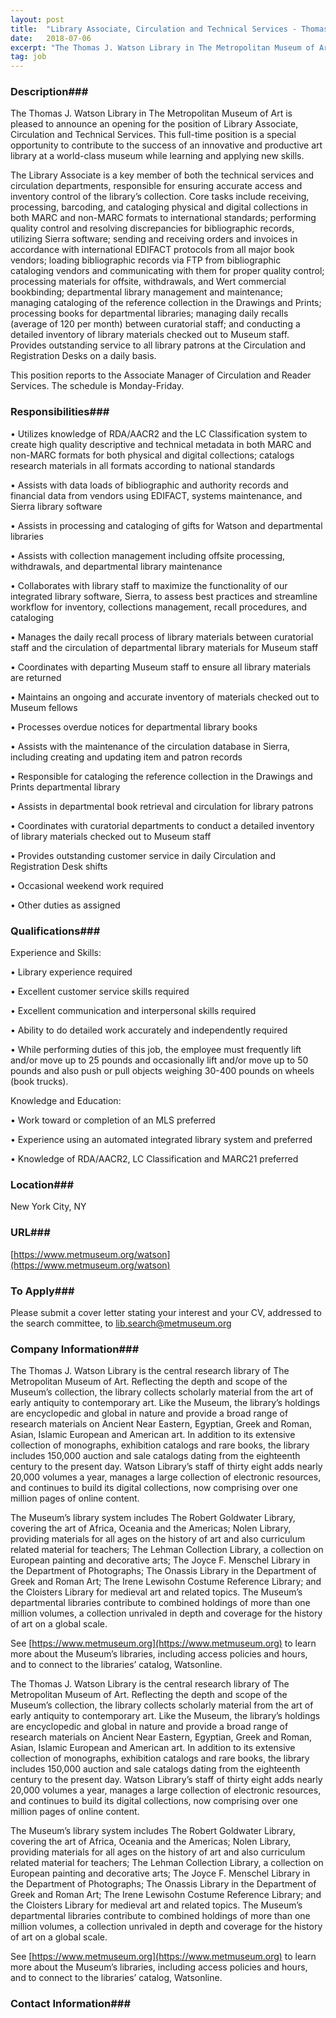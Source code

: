 ```yaml
---
layout: post
title:  "Library Associate, Circulation and Technical Services - Thomas J. Watson Library at the Metropolitan Museum of Art, NYC, NY"
date:   2018-07-06
excerpt: "The Thomas J. Watson Library in The Metropolitan Museum of Art is pleased to announce an opening for the position of Library Associate, Circulation and Technical Services. This full-time position is a special opportunity to contribute to the success of an innovative and productive art library at a world-class museum..."
tag: job
---
```


### Description###

The Thomas J. Watson Library in The Metropolitan Museum of Art is pleased to announce an opening for the position of Library Associate, Circulation and Technical Services. This full-time position is a special opportunity to contribute to the success of an innovative and productive art library at a world-class museum while learning and applying new skills.
 
The Library Associate is a key member of both the technical services and circulation departments, responsible for ensuring accurate access and inventory control of the library’s collection. Core tasks include receiving, processing, barcoding, and cataloging physical and digital collections in both MARC and non-MARC formats to international standards; performing quality control and resolving discrepancies for bibliographic records, utilizing Sierra software; sending and receiving orders and invoices in accordance with international EDIFACT protocols from all major book vendors; loading bibliographic records via FTP from bibliographic cataloging vendors and communicating with them for proper quality control; processing materials for offsite, withdrawals, and Wert commercial bookbinding; departmental library management and maintenance; managing cataloging of the reference collection in the Drawings and Prints; processing books for departmental libraries; managing daily recalls (average of 120 per month) between curatorial staff; and conducting a detailed inventory of library materials checked out to Museum staff. Provides outstanding service to all library patrons at the Circulation and Registration Desks on a daily basis.

This position reports to the Associate Manager of Circulation and Reader Services. The schedule is Monday-Friday.



### Responsibilities###



• 	Utilizes knowledge of RDA/AACR2 and the LC Classification system to create high quality descriptive and technical metadata in both MARC and non-MARC formats for both physical and digital collections; catalogs research materials in all formats according to national standards

• 	Assists with data loads of bibliographic and authority records and financial data from vendors using EDIFACT, systems maintenance, and Sierra library software 

• 	Assists in processing and cataloging of gifts for Watson and departmental libraries

• 	Assists with collection management including offsite processing, withdrawals, and departmental library maintenance

• 	Collaborates with library staff to maximize the functionality of our integrated library software, Sierra, to assess best practices and streamline workflow for inventory, collections management, recall procedures, and cataloging 

• 	Manages the daily recall process of library materials between curatorial staff and the circulation of departmental library materials for Museum staff 

• 	Coordinates with departing Museum staff to ensure all library materials are returned

• 	Maintains an ongoing and accurate inventory of materials checked out to Museum fellows

• 	Processes overdue notices for departmental library books 

• 	Assists with the maintenance of the circulation database in Sierra, including creating and updating item and patron records

• 	Responsible for cataloging the reference collection in the Drawings and Prints departmental library

• 	Assists in departmental book retrieval and circulation for library patrons 

• 	Coordinates with curatorial departments to conduct a detailed inventory of library materials checked out to Museum staff

• 	Provides outstanding customer service in daily Circulation and Registration Desk shifts 

• 	Occasional weekend work required

• 	Other duties as assigned




### Qualifications###

Experience and Skills:

• 	Library experience required

• 	Excellent customer service skills required

• 	Excellent communication and interpersonal skills required

• 	Ability to do detailed work accurately and independently required 

• 	While performing duties of this job, the employee must frequently lift and/or move up to 25 pounds and occasionally lift and/or move up to 50 pounds and also push or pull objects weighing 30-400 pounds on wheels (book trucks).

Knowledge and Education:

• 	Work toward or completion of an MLS preferred

• 	Experience using an automated integrated library system and preferred 

• 	Knowledge of RDA/AACR2, LC Classification and MARC21 preferred 






### Location###

New York City, NY


### URL###

[https://www.metmuseum.org/watson](https://www.metmuseum.org/watson) 

### To Apply###

Please submit a cover letter stating your interest and your CV, addressed to the search committee, to lib.search@metmuseum.org


### Company Information###

The Thomas J. Watson Library is the central research library of The Metropolitan Museum of Art. Reflecting the depth and scope of the Museum’s collection, the library collects scholarly material from the art of early antiquity to contemporary art. Like the Museum, the library’s holdings are encyclopedic and global in nature and provide a broad range of research materials on Ancient Near Eastern, Egyptian, Greek and Roman, Asian, Islamic European and American art. In addition to its extensive collection of monographs, exhibition catalogs and rare books, the library includes 150,000 auction and sale catalogs dating from the eighteenth century to the present day. Watson Library’s staff of thirty eight adds nearly 20,000 volumes a year, manages a large collection of electronic resources, and continues to build its digital collections, now comprising over one million pages of online content.

The Museum’s library system includes The Robert Goldwater Library, covering the art of Africa, Oceania and the Americas; Nolen Library, providing materials for all ages on the history of art and also curriculum related material for teachers; The Lehman Collection Library, a collection on European painting and decorative arts; The Joyce F. Menschel Library in the Department of Photographs; The Onassis Library in the Department of Greek and Roman Art; The Irene Lewisohn Costume Reference Library; and the Cloisters Library for medieval art and related topics. The Museum’s departmental libraries contribute to combined holdings of more than one million volumes, a collection unrivaled in depth and coverage for the history of art on a global scale.

See [https://www.metmuseum.org](https://www.metmuseum.org) to learn more about the Museum’s libraries, including access policies and hours, and to connect to the libraries’ catalog, Watsonline.

The Thomas J. Watson Library is the central research library of The Metropolitan Museum of Art. Reflecting the depth and scope of the Museum’s collection, the library collects scholarly material from the art of early antiquity to contemporary art. Like the Museum, the library’s holdings are encyclopedic and global in nature and provide a broad range of research materials on Ancient Near Eastern, Egyptian, Greek and Roman, Asian, Islamic European and American art. In addition to its extensive collection of monographs, exhibition catalogs and rare books, the library includes 150,000 auction and sale catalogs dating from the eighteenth century to the present day. Watson Library’s staff of thirty eight adds nearly 20,000 volumes a year, manages a large collection of electronic resources, and continues to build its digital collections, now comprising over one million pages of online content.

The Museum’s library system includes The Robert Goldwater Library, covering the art of Africa, Oceania and the Americas; Nolen Library, providing materials for all ages on the history of art and also curriculum related material for teachers; The Lehman Collection Library, a collection on European painting and decorative arts; The Joyce F. Menschel Library in the Department of Photographs; The Onassis Library in the Department of Greek and Roman Art; The Irene Lewisohn Costume Reference Library; and the Cloisters Library for medieval art and related topics. The Museum’s departmental libraries contribute to combined holdings of more than one million volumes, a collection unrivaled in depth and coverage for the history of art on a global scale.

See [https://www.metmuseum.org](https://www.metmuseum.org) to learn more about the Museum’s libraries, including access policies and hours, and to connect to the libraries’ catalog, Watsonline.





### Contact Information###





